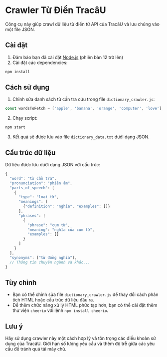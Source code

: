 # Crawler Từ Điển TracâU

Công cụ này giúp crawl dữ liệu từ điển từ API của TracâU và lưu chúng vào một file JSON.

## Cài đặt

1. Đảm bảo bạn đã cài đặt [Node.js](https://nodejs.org/) (phiên bản 12 trở lên)
2. Cài đặt các dependencies:

```bash
npm install
```

## Cách sử dụng

1. Chỉnh sửa danh sách từ cần tra cứu trong file `dictionary_crawler.js`:

```javascript
const wordsToFetch = ['apple', 'banana', 'orange', 'computer', 'love'];
```

2. Chạy script:

```bash
npm start
```

3. Kết quả sẽ được lưu vào file `dictionary_data.txt` dưới dạng JSON.

## Cấu trúc dữ liệu

Dữ liệu được lưu dưới dạng JSON với cấu trúc:

```javascript
{
  "word": "từ cần tra",
  "pronunciation": "phiên âm",
  "parts_of_speech": [
    {
      "type": "loại từ",
      "meanings": [
        {"definition": "nghĩa", "examples": []}
      ],
      "phrases": [
        {
          "phrase": "cụm từ",
          "meaning": "nghĩa của cụm từ",
          "examples": []
        }
      ]
    }
  ],
  "synonyms": ["từ đồng nghĩa"],
  // Thông tin chuyên ngành và khác...
}
```

## Tùy chỉnh

- Bạn có thể chỉnh sửa file `dictionary_crawler.js` để thay đổi cách phân tích HTML hoặc cấu trúc dữ liệu đầu ra.
- Để thêm chức năng xử lý HTML phức tạp hơn, bạn có thể cài đặt thêm thư viện `cheerio` với lệnh `npm install cheerio`.

## Lưu ý

Hãy sử dụng crawler này một cách hợp lý và tôn trọng các điều khoản sử dụng của TracâU. Giới hạn số lượng yêu cầu và thêm độ trễ giữa các yêu cầu để tránh quá tải máy chủ. 